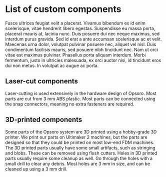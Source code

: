 # List of custom components
Fusce ultrices feugiat velit a placerat. Vivamus bibendum ex id enim scelerisque, vitae hendrerit libero egestas. Suspendisse eu massa porta, placerat mauris at, lacinia nunc. Duis posuere dui nec neque maximus, sed interdum purus gravida. Sed id erat a ante accumsan scelerisque ac et velit. Maecenas urna dolor, volutpat pulvinar posuere nec, aliquet vel nisl. Duis condimentum facilisis mauris, sed posuere nibh tincidunt nec. Nam ut orci vitae est maximus pulvinar. Phasellus porta aliquam interdum. Morbi fermentum, justo in ultricies malesuada, ex orci auctor nisi, id tincidunt eros dui non metus. In volutpat ac augue ac porta.

## Laser-cut components
Laser-cutting is used extensively in the hardware design of Opsoro. Most parts
are cut from 3 mm ABS plastic. Most parts can be connected using the
snap connectors, meaning no extra fasteners are required.

## 3D-printed components
Some parts of the Opsoro system are 3D printed using a hobby-grade 3D printer.
We print our parts on Ultimaker 2 machines, but the parts are designed so that
they could be printed on most low-end FDM machines. The 3D printed parts usually
have some small artifacts, such as stringing and blobs. These can be removed
using flush cutters. Holes in 3D printed parts usually require some cleanup as
well. Go through the holes with a small drill to clear any debris. Most holes
are 3 mm in size, and can be cleaned up using a 3 mm drill.
